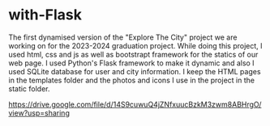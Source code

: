 # with-Flask

The first dynamised version of the "Explore The City" project we are working on for the 2023-2024 graduation project. While doing this project, I used html, css and js as well as bootstrapt framework for the statics of our web page. I used Python's Flask framework to make it dynamic and also I used SQLite database for user and city information. I keep the HTML pages in the templates folder and the photos and icons I use in the project in the static folder.


https://drive.google.com/file/d/14S9cuwuQ4jZNfxuucBzkM3zwm8ABHrgO/view?usp=sharing
